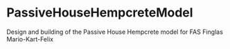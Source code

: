 # PassiveHouseHempcreteModel
Design and building of the Passive House Hempcrete model for FAS Finglas
 Mario-Kart-Felix
